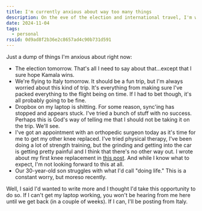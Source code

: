 ```yaml
---
title: I'm currently anxious about way too many things
description: On the eve of the election and international travel, I'm worried about a lot of stuff.
date: 2024-11-04
tags:
  - personal
rssid: 0d9ad8f2b36e2c8657ad4c90b731d591
---
```


Just a dump of things I'm anxious about right now:

- The election tomorrow. That's all I need to say about that...except that I sure hope Kamala wins.
- We're flying to Italy tomorrow. It should be a fun trip, but I'm always worried about this kind of trip. It's everything from making sure I've packed everything to the flight being on time. If I had to bet though, it's all probably going to be fine.
- Dropbox on my laptop is shitting. For some reason, sync'ing has stopped and appears stuck. I've tried a bunch of stuff with no success. Perhaps this is God's way of telling me that I should not be taking it on the trip. We'll see.
- I've got an appointment with an orthopedic surgeon today as it's time for me to get my other knee replaced. I've tried physical therapy, I've been doing a lot of strength training, but the grinding and getting into the car is getting pretty painful and I think that there's no other way out. I wrote about my first knee replacement in [this post](/posts/my-winding-road-toward-knee-replacement-surgery/). And while I know what to expect, I'm not looking forward to this at all.
- Our 30-year-old son struggles with what I'd call "doing life." This is a constant worry, but moreso recently.

Well, I said I'd wanted to write more and I thought I'd take this opportunity to do so. If I can't get my laptop working, you won't be hearing from me here until we get back (in a couple of weeks). If I can, I'll be posting from Italy.
